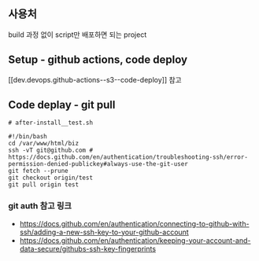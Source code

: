 
## 사용처

build 과정 없이 script만 배포하면 되는 project

## Setup - github actions, code deploy

[[dev.devops.github-actions--s3--code-deploy]] 참고

## Code deplay - git pull

```shell
# after-install__test.sh

#!/bin/bash
cd /var/www/html/biz
ssh -vT git@github.com # https://docs.github.com/en/authentication/troubleshooting-ssh/error-permission-denied-publickey#always-use-the-git-user
git fetch --prune
git checkout origin/test
git pull origin test
```

### git auth 참고 링크

- https://docs.github.com/en/authentication/connecting-to-github-with-ssh/adding-a-new-ssh-key-to-your-github-account
- https://docs.github.com/en/authentication/keeping-your-account-and-data-secure/githubs-ssh-key-fingerprints
